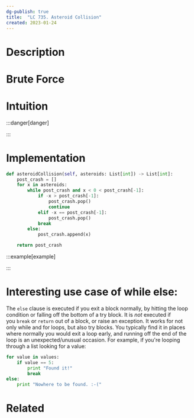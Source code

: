 ```yaml
---
dg-publish: true
title:  "LC 735. Asteroid Collision"
created: 2023-01-24
---
```



# Description

# Brute Force
# Intuition

:::danger[danger] 


:::

# Implementation
```python
def asteroidCollision(self, asteroids: List[int]) -> List[int]:
	post_crash = []
	for x in asteroids:
		while post_crash and x < 0 < post_crash[-1]:
			if -x > post_crash[-1]:
				post_crash.pop()
				continue
			elif -x == post_crash[-1]:
				post_crash.pop()
			break
		else:
			post_crash.append(x)

	return post_crash
```

:::example[example] 


:::

# Interesting use case of while else:
The `else` clause is executed if you exit a block normally, by hitting the loop condition or falling off the bottom of a try block. It is _not_ executed if you `break` or `return` out of a block, or raise an exception. It works for not only while and for loops, but also try blocks. You typically find it in places where normally you would exit a loop early, and running off the end of the loop is an unexpected/unusual occasion. For example, if you're looping through a list looking for a value:

```python
for value in values:
    if value == 5:
        print "Found it!"
        break
else:
    print "Nowhere to be found. :-("
```
# Related
